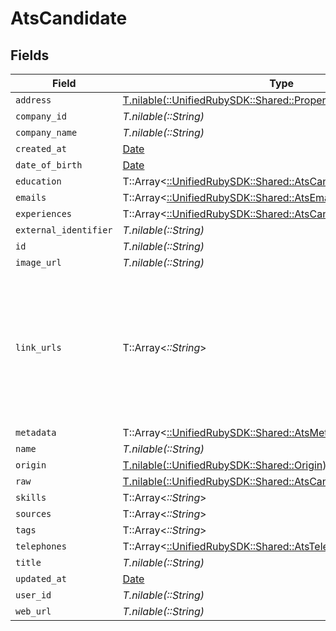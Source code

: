# AtsCandidate


## Fields

| Field                                                                                                                  | Type                                                                                                                   | Required                                                                                                               | Description                                                                                                            |
| ---------------------------------------------------------------------------------------------------------------------- | ---------------------------------------------------------------------------------------------------------------------- | ---------------------------------------------------------------------------------------------------------------------- | ---------------------------------------------------------------------------------------------------------------------- |
| `address`                                                                                                              | [T.nilable(::UnifiedRubySDK::Shared::PropertyAtsCandidateAddress)](../../models/shared/propertyatscandidateaddress.md) | :heavy_minus_sign:                                                                                                     | N/A                                                                                                                    |
| `company_id`                                                                                                           | *T.nilable(::String)*                                                                                                  | :heavy_minus_sign:                                                                                                     | N/A                                                                                                                    |
| `company_name`                                                                                                         | *T.nilable(::String)*                                                                                                  | :heavy_minus_sign:                                                                                                     | N/A                                                                                                                    |
| `created_at`                                                                                                           | [Date](https://ruby-doc.org/stdlib-2.6.1/libdoc/date/rdoc/Date.html)                                                   | :heavy_minus_sign:                                                                                                     | N/A                                                                                                                    |
| `date_of_birth`                                                                                                        | [Date](https://ruby-doc.org/stdlib-2.6.1/libdoc/date/rdoc/Date.html)                                                   | :heavy_minus_sign:                                                                                                     | N/A                                                                                                                    |
| `education`                                                                                                            | T::Array<[::UnifiedRubySDK::Shared::AtsCandidateEducation](../../models/shared/atscandidateeducation.md)>              | :heavy_minus_sign:                                                                                                     | N/A                                                                                                                    |
| `emails`                                                                                                               | T::Array<[::UnifiedRubySDK::Shared::AtsEmail](../../models/shared/atsemail.md)>                                        | :heavy_minus_sign:                                                                                                     | N/A                                                                                                                    |
| `experiences`                                                                                                          | T::Array<[::UnifiedRubySDK::Shared::AtsCandidateExperience](../../models/shared/atscandidateexperience.md)>            | :heavy_minus_sign:                                                                                                     | N/A                                                                                                                    |
| `external_identifier`                                                                                                  | *T.nilable(::String)*                                                                                                  | :heavy_minus_sign:                                                                                                     | N/A                                                                                                                    |
| `id`                                                                                                                   | *T.nilable(::String)*                                                                                                  | :heavy_minus_sign:                                                                                                     | N/A                                                                                                                    |
| `image_url`                                                                                                            | *T.nilable(::String)*                                                                                                  | :heavy_minus_sign:                                                                                                     | N/A                                                                                                                    |
| `link_urls`                                                                                                            | T::Array<*::String*>                                                                                                   | :heavy_minus_sign:                                                                                                     | URLs for web pages containing additional material about the candidate (LinkedIn, other social media, articles, etc.)   |
| `metadata`                                                                                                             | T::Array<[::UnifiedRubySDK::Shared::AtsMetadata](../../models/shared/atsmetadata.md)>                                  | :heavy_minus_sign:                                                                                                     | N/A                                                                                                                    |
| `name`                                                                                                                 | *T.nilable(::String)*                                                                                                  | :heavy_minus_sign:                                                                                                     | N/A                                                                                                                    |
| `origin`                                                                                                               | [T.nilable(::UnifiedRubySDK::Shared::Origin)](../../models/shared/origin.md)                                           | :heavy_minus_sign:                                                                                                     | N/A                                                                                                                    |
| `raw`                                                                                                                  | [T.nilable(::UnifiedRubySDK::Shared::AtsCandidateRaw)](../../models/shared/atscandidateraw.md)                         | :heavy_minus_sign:                                                                                                     | N/A                                                                                                                    |
| `skills`                                                                                                               | T::Array<*::String*>                                                                                                   | :heavy_minus_sign:                                                                                                     | N/A                                                                                                                    |
| `sources`                                                                                                              | T::Array<*::String*>                                                                                                   | :heavy_minus_sign:                                                                                                     | N/A                                                                                                                    |
| `tags`                                                                                                                 | T::Array<*::String*>                                                                                                   | :heavy_minus_sign:                                                                                                     | N/A                                                                                                                    |
| `telephones`                                                                                                           | T::Array<[::UnifiedRubySDK::Shared::AtsTelephone](../../models/shared/atstelephone.md)>                                | :heavy_minus_sign:                                                                                                     | N/A                                                                                                                    |
| `title`                                                                                                                | *T.nilable(::String)*                                                                                                  | :heavy_minus_sign:                                                                                                     | N/A                                                                                                                    |
| `updated_at`                                                                                                           | [Date](https://ruby-doc.org/stdlib-2.6.1/libdoc/date/rdoc/Date.html)                                                   | :heavy_minus_sign:                                                                                                     | N/A                                                                                                                    |
| `user_id`                                                                                                              | *T.nilable(::String)*                                                                                                  | :heavy_minus_sign:                                                                                                     | N/A                                                                                                                    |
| `web_url`                                                                                                              | *T.nilable(::String)*                                                                                                  | :heavy_minus_sign:                                                                                                     | N/A                                                                                                                    |
